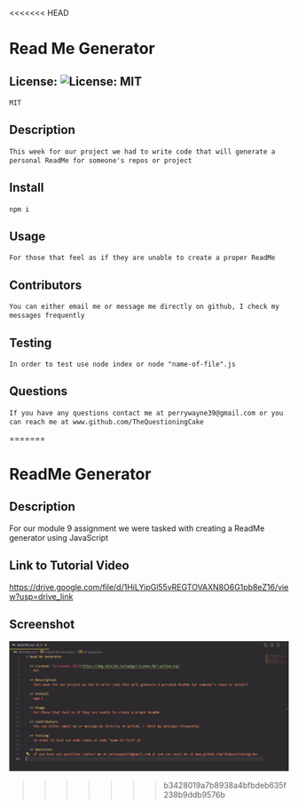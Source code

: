 <<<<<<< HEAD
# Read Me Generator

  ## License: ![License: MIT](https://img.shields.io/badge/License-MIT-yellow.svg)
    MIT

  ## Description
    This week for our project we had to write code that will generate a personal ReadMe for someone's repos or project

  ## Install
    npm i

  ## Usage
    For those that feel as if they are unable to create a proper ReadMe

  ## Contributors
    You can either email me or message me directly on github, I check my messages frequently

  ## Testing
    In order to test use node index or node "name-of-file".js

  ## Questions
    If you have any questions contact me at perrywayne39@gmail.com or you can reach me at www.github.com/TheQuestioningCake
=======
# ReadMe Generator

## Description
For our module 9 assignment we were tasked with creating a ReadMe generator using JavaScript

## Link to Tutorial Video
https://drive.google.com/file/d/1HiLYipGl55vREGTOVAXN8O6G1pb8eZ16/view?usp=drive_link

## Screenshot
![image](https://github.com/TheQuestioningCake/read-me-generator/blob/main/readmescreenshot.png)


>>>>>>> b3428019a7b8938a4bfbdeb635f238b9ddb9576b
